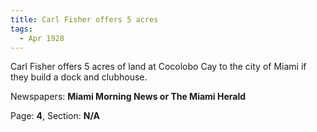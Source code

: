 ```yaml
---  
title: Carl Fisher offers 5 acres  
tags:  
  - Apr 1928  
---  
```

  
Carl Fisher offers 5 acres of land at Cocolobo Cay to the city of Miami if they build a dock and clubhouse.  
  
Newspapers: **Miami Morning News or The Miami Herald**  
  
Page: **4**, Section: **N/A** 
